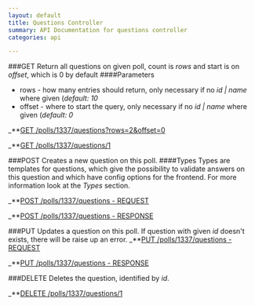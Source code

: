 ```yaml
---
layout: default
title: Questions Controller
summary: API Documentation for questions controller
categories: api

---
```

###GET
Return all questions on given poll, count is _rows_ and start is on _offset_, which is 0 by default
####Parameters
* rows - how many entries should return, only necessary if no _id | name_ where given (_default: 10_
* offset - where to start the query, only necessary if no _id | name_ where given (_default: 0_

_**[GET /polls/1337/questions?rows=2&offset=0](https://github.com/newLoki/Pollex/blob/master/documentation/questions/get.index.json.html)

_**[GET /polls/1337/questions/1](https://github.com/newLoki/Pollex/blob/master/documentation/questions/get.1.json.html)

###POST
Creates a new question on this poll.
####Types
Types are templates for questions, which give the possibility to validate answers on this question and which have config options for
the frontend.
For more information look at the _Types_ section.

_**[POST /polls/1337/questions - REQUEST](https://github.com/newLoki/Pollex/blob/master/documentation/questions/post.request.json.html)

_**[POST /polls/1337/questions - RESPONSE](https://github.com/newLoki/Pollex/blob/master/documentation/questions/post.response.json.html)

###PUT
Updates a question on this poll.
If question with given _id_ doesn't exists, there will be raise up an error.
_**[PUT /polls/1337/questions - REQUEST](https://github.com/newLoki/Pollex/blob/master/documentation/questions/put.request.json.html)

_**[PUT /polls/1337/questions - RESPONSE](https://github.com/newLoki/Pollex/blob/master/documentation/questions/put.response.json.html)


###DELETE
Deletes the question, identified by _id_.

_**[DELETE /polls/1337/questions/1](https://github.com/newLoki/Pollex/blob/master/documentation/polls/delete.1.json.html)
